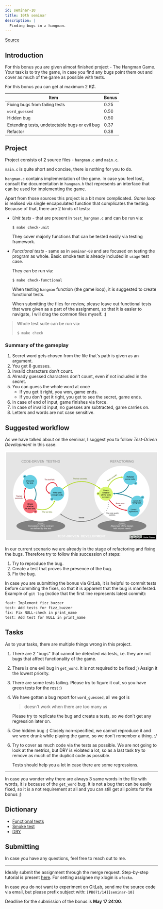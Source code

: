 ```yaml
---
id: seminar-10
title: 10th seminar
description: |
  Finding bugs in a hangman.
---
```


[Source](pathname:///files/pb071/bonuses/10/)

## Introduction

For this bonus you are given almost finished project - The Hangman Game. Your
task is to try the game, in case you find any bugs point them out and cover as
much of the game as possible with tests.

For this bonus you can get at maximum 2 K₡.

| Item                                           | Bonus |
| ---------------------------------------------- | ----- |
| Fixing bugs from failing tests                 | 0.25  |
| `word_guessed`                                 | 0.50  |
| Hidden bug                                     | 0.50  |
| Extending tests, undetectable bugs or evil bug | 0.37  |
| Refactor                                       | 0.38  |

## Project

Project consists of 2 source files - `hangman.c` and `main.c`.

`main.c` is quite short and concise, there is nothing for you to do.

`hangman.c` contains implementation of the game. In case you feel lost, consult
the documentation in `hangman.h` that represents an interface that can be used
for implementing the game.

Apart from those sources this project is a bit more complicated. _Game loop_ is
realised via single encapsulated function that complicates the testing. Because
of that, there are 2 kinds of tests:

- _Unit tests_ - that are present in `test_hangman.c` and can be run via:

  ```
  $ make check-unit
  ```

  They cover majorly functions that can be tested easily via testing framework.

- _Functional tests_ - same as in `seminar-08` and are focused on testing the
  program as whole. Basic smoke test is already included in `usage` test case.

  They can be run via:

  ```
  $ make check-functional
  ```

  When testing `hangman` function (the game loop), it is suggested to create
  functional tests.

  When submitting the files for review, please leave out functional tests that
  were given as a part of the assignment, so that it is easier to navigate, I
  will drag the common files myself. :)

> Whole test suite can be run via:
>
> ```
> $ make check
> ```

### Summary of the gameplay

1. Secret word gets chosen from the file that's path is given as an argument.
2. You get 8 guesses.
3. Invalid characters don't count.
4. Already guessed characters don't count, even if not included in the secret.
5. You can guess the whole word at once
   - If you get it right, you won, game ends.
   - If you don't get it right, you get to see the secret, game ends.
6. In case of end of input, game finishes via force.
7. In case of invalid input, no guesses are subtracted, game carries on.
8. Letters and words are not case sensitive.

## Suggested workflow

As we have talked about on the seminar, I suggest you to follow
_Test-Driven Development_
in this case.

![TDD workflow](/files/pb071/bonuses/10/tdd_lifecycle.png)

In our current scenario we are already in the stage of refactoring and fixing the
bugs. Therefore try to follow this succession of steps:

1. Try to reproduce the bug.
2. Create a test that proves the presence of the bug.
3. Fix the bug.

In case you are submitting the bonus via GitLab, it is helpful to commit tests
before commiting the fixes, so that it is apparent that the bug is manifested.
Example of `git log` (notice that the first line represents latest commit):

```
feat: Implement fizz_buzzer
test: Add tests for fizz_buzzer
fix: Fix NULL-check in print_name
test: Add test for NULL in print_name
```

## Tasks

As to your tasks, there are multiple things wrong in this project.

1. There are 2 "bugs" that cannot be detected via tests, i.e. they are not bugs
   that affect functionality of the game.

2. There is one evil bug in `get_word`. It is not required to be fixed ;) Assign
   it the lowest priority.

3. There are some tests failing. Please try to figure it out, so you have green
   tests for the rest :)

4. We have gotten a bug report for `word_guessed`, all we got is

   > doesn't work when there are too many `a`s

   Please try to replicate the bug and create a tests, so we don't get any
   regression later on.

5. One hidden bug :) Closely non-specified, we cannot reproduce it and we were
   drunk while playing the game, so we don't remember a thing. :/

6. Try to cover as much code via the tests as possible. We are not going to look
   at the metrics, but DRY is violated a lot, so as a last task try to remove as
   much of the duplicit code as possible.

   Tests should help you a lot in case there are some regressions.

---

In case you wonder why there are always 3 same words in the file with words, it
is because of the `get_word` bug. It is not a bug that can be easily fixed, so
it is a not requirement at all and you can still get all points for the bonus ;)

## Dictionary

- [Functional tests](https://en.wikipedia.org/wiki/Functional_testing)
- [Smoke test](https://en.wikipedia.org/wiki/Smoke_testing_%28software%29)
- [DRY](https://en.wikipedia.org/wiki/Don%27t_repeat_yourself)

## Submitting

In case you have any questions, feel free to reach out to me.

---

Ideally submit the assignment through the merge request. Step-by-step tutorial
is present [here](../mr). For setting assignee my xlogin is `xfocko`.

In case you do not want to experiment on GitLab, send me the source code via
email, but please prefix subject with: `[PB071/14][seminar-10]`

Deadline for the submission of the bonus is **May 17 24:00**.
